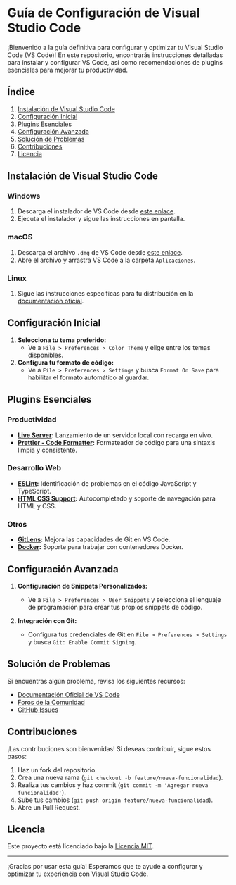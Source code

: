 # Guía de Configuración de Visual Studio Code

¡Bienvenido a la guía definitiva para configurar y optimizar tu Visual Studio Code (VS Code)! En este repositorio, encontrarás instrucciones detalladas para instalar y configurar VS Code, así como recomendaciones de plugins esenciales para mejorar tu productividad.

## Índice

1. [Instalación de Visual Studio Code](#instalación-de-visual-studio-code)
2. [Configuración Inicial](#configuración-inicial)
3. [Plugins Esenciales](#plugins-esenciales)
4. [Configuración Avanzada](#configuración-avanzada)
5. [Solución de Problemas](#solución-de-problemas)
6. [Contribuciones](#contribuciones)
7. [Licencia](#licencia)

## Instalación de Visual Studio Code

### Windows

1. Descarga el instalador de VS Code desde [este enlace](https://code.visualstudio.com/Download).
2. Ejecuta el instalador y sigue las instrucciones en pantalla.

### macOS

1. Descarga el archivo `.dmg` de VS Code desde [este enlace](https://code.visualstudio.com/Download).
2. Abre el archivo y arrastra VS Code a la carpeta `Aplicaciones`.

### Linux

1. Sigue las instrucciones específicas para tu distribución en la [documentación oficial](https://code.visualstudio.com/docs/setup/linux).

## Configuración Inicial

1. **Selecciona tu tema preferido:**
   - Ve a `File > Preferences > Color Theme` y elige entre los temas disponibles.
2. **Configura tu formato de código:**
   - Ve a `File > Preferences > Settings` y busca `Format On Save` para habilitar el formato automático al guardar.

## Plugins Esenciales

### Productividad

- **[Live Server](https://marketplace.visualstudio.com/items?itemName=ritwickdey.LiveServer):** Lanzamiento de un servidor local con recarga en vivo.
- **[Prettier - Code Formatter](https://marketplace.visualstudio.com/items?itemName=esbenp.prettier-vscode):** Formateador de código para una sintaxis limpia y consistente.

### Desarrollo Web

- **[ESLint](https://marketplace.visualstudio.com/items?itemName=dbaeumer.vscode-eslint):** Identificación de problemas en el código JavaScript y TypeScript.
- **[HTML CSS Support](https://marketplace.visualstudio.com/items?itemName=ecmel.vscode-html-css):** Autocompletado y soporte de navegación para HTML y CSS.

### Otros

- **[GitLens](https://marketplace.visualstudio.com/items?itemName=eamodio.gitlens):** Mejora las capacidades de Git en VS Code.
- **[Docker](https://marketplace.visualstudio.com/items?itemName=ms-azuretools.vscode-docker):** Soporte para trabajar con contenedores Docker.

## Configuración Avanzada

1. **Configuración de Snippets Personalizados:**
   - Ve a `File > Preferences > User Snippets` y selecciona el lenguaje de programación para crear tus propios snippets de código.

2. **Integración con Git:**
   - Configura tus credenciales de Git en `File > Preferences > Settings` y busca `Git: Enable Commit Signing`.

## Solución de Problemas

Si encuentras algún problema, revisa los siguientes recursos:

- [Documentación Oficial de VS Code](https://code.visualstudio.com/docs)
- [Foros de la Comunidad](https://stackoverflow.com/questions/tagged/visual-studio-code)
- [GitHub Issues](https://github.com/Microsoft/vscode/issues)

## Contribuciones

¡Las contribuciones son bienvenidas! Si deseas contribuir, sigue estos pasos:

1. Haz un fork del repositorio.
2. Crea una nueva rama (`git checkout -b feature/nueva-funcionalidad`).
3. Realiza tus cambios y haz commit (`git commit -m 'Agregar nueva funcionalidad'`).
4. Sube tus cambios (`git push origin feature/nueva-funcionalidad`).
5. Abre un Pull Request.

## Licencia

Este proyecto está licenciado bajo la [Licencia MIT](LICENSE).

---

¡Gracias por usar esta guía! Esperamos que te ayude a configurar y optimizar tu experiencia con Visual Studio Code.
